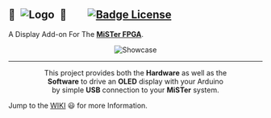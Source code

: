 ## 👾 ![Logo] 👾  [![Badge License]][License]

A Display Add-on For The **[MiSTer FPGA]**.

<div align = center>

![Showcase]  

</div>

---

<div align = center>

This project provides both the **Hardware** as well as the <br>
**Software** to drive an **OLED** display with your Arduino <br>
by simple **USB** connection to your **MiSTer** system.
  
</div>
  
Jump to the [WIKI] 😃 for more Information.  
  




<!----------------------------------------------------------------------------->

[Badge License]: https://img.shields.io/badge/License-GPLv3-blue.svg

[Showcase]: https://github.com/venice1200/MiSTer_tty2oled/blob/main/Pictures/tty2oled_video.gif?raw=true
[Logo]: https://github.com/venice1200/MiSTer_tty2oled/blob/main/Pictures/tty2oled_logo_120x46_blue_black.png?raw=true

[MiSTer FPGA]: https://github.com/MiSTer-devel

[Wiki]: https://github.com/venice1200/MiSTer_tty2oled/wiki
[License]: LICENSE